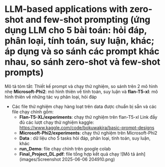 # LLM-based applications with zero-shot and few-shot prompting (ứng dụng LLM cho 5 bài toán: hỏi đáp, phân loại, tính toán, suy luận, khác; áp dụng và so sánh các prompt khác nhau, so sánh zero-shot và few-shot prompts)
Mô tả tóm tắt: Thiết kế prompt và chạy thử nghiệm, so sánh trên 2 mô hình nhẹ
**Microsoft-Phi2**: mô hình thiên về tính toán, suy luận và **flan-T5-xl**: mô hình thiên về những tác vụ phân loại, hỏi đáp
- Các file thử nghiệm chạy hàng loạt trên data được chuẩn bị sẵn và các file chạy chính gồm:
  - **Flan-T5-XL/experiments**: chạy thử nghiệm trên flan-T5-xl
      Link đầy đủ các lượt chạy thử nghiệm kaggle: https://www.kaggle.com/code/bokuwakira/basic-prompt-designs
  - **Microsoft-Phi2/experiments**: chạy thử nghiệm trên Microsoft-Phi2
  - **Data** : dữ liệu cho 5 tasks hỏi đáp, phân loại, tính toán, suy luận, khác
  - **run_Demo**: file chạy chính trên google colab
  - **Final_Project_DL.pdf**: file tổng hợp kết quả chạy
![Mô tả ảnh](images/Screenshot 2025-06-06 204910.png)
